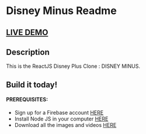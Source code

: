 # Disney Minus Readme

## <a href="https://disney-clone-d1e27.firebaseapp.com" target="_blank">LIVE DEMO</a>

## Description

This is the ReactJS Disney Plus Clone : DISNEY MINUS.

## Build it today!

#### PREREQUISITES:

- Sign up for a Firebase account <a href='https://firebase.google.com'>HERE</a>
- Install Node JS in your computer <a href='https://nodejs.org/en/'>HERE</a>
- Download all the images and videos <a href='https://drive.google.com/drive/folders/13SvUkXPh7ZC1FRtp62VKFi572elZyxi8?usp=sharing'>HERE</a>

